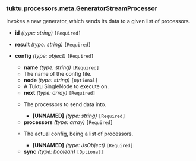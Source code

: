 ### tuktu.processors.meta.GeneratorStreamProcessor
Invokes a new generator, which sends its data to a given list of processors.

  * **id** *(type: string)* `[Required]`

  * **result** *(type: string)* `[Required]`

  * **config** *(type: object)* `[Required]`

    * **name** *(type: string)* `[Required]`
    - The name of the config file.
 
    * **node** *(type: string)* `[Optional]`
    - A Tuktu SingleNode to execute on.
 
    * **next** *(type: array)* `[Required]`
    - The processors to send data into.
 
      * **[UNNAMED]** *(type: string)* `[Required]`

    * **processors** *(type: array)* `[Required]`
    - The actual config, being a list of processors.
 
      * **[UNNAMED]** *(type: JsObject)* `[Required]`

    * **sync** *(type: boolean)* `[Optional]`


